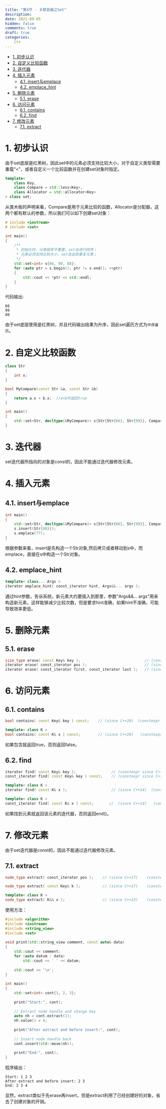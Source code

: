 ```yaml
---
title: "第4节 - 关联容器之Set"
description: 
date: 2021-09-05
hidden: false
comments: true
draft: true
categories:
    C++
---
```


- [1. 初步认识](#1-初步认识)
- [2. 自定义比较函数](#2-自定义比较函数)
- [3. 迭代器](#3-迭代器)
- [4. 插入元素](#4-插入元素)
  - [4.1. insert与emplace](#41-insert与emplace)
  - [4.2. emplace\_hint](#42-emplace_hint)
- [5. 删除元素](#5-删除元素)
  - [5.1. erase](#51-erase)
- [6. 访问元素](#6-访问元素)
  - [6.1. contains](#61-contains)
  - [6.2. find](#62-find)
- [7. 修改元素](#7-修改元素)
  - [7.1. extract](#71-extract)


# 1. 初步认识
由于set底层是红黑树，因此set中的元素必须支持比较大小，对于自定义类型需要重载“<”，或者自定义一个比较函数并在创建set对象时指定。

```cpp
template<
    class Key,
    class Compare = std::less<Key>,
    class Allocator = std::allocator<Key>
> class set;
```
从类木板的声明来看，Compare是用于元素比较的函数，Allocator是分配器，这两个都有默认的参数，所以我们可以如下创建set对象：   
```cpp
# include <iostream>
# include <set>

int main()
{
    /**
     * 初始化时，元素顺序不重要，set会进行排序；
     * 元素必须支持比较大小，set会去除重复元素；
     */
    std::set<int> s{66, 99, 88};
    for (auto ptr = s.begin(); ptr != s.end(); ++ptr)
    {
        std::cout << *ptr << std::endl;
    }
}
```
代码输出:  
```
66
99
88
```
由于set底层使用是红黑树，并且代码输出结果为升序，因此set遍历方式为`中序遍历`。   

# 2. 自定义比较函数
```cpp
class Str
{
    int x;
}

bool MyCompare(const Str &a, const Str &b)
{
    return a.x < b.x;  //a<b时返回true
}

int main()
{
    std::set<Str, decltype(&MyCompare)> s{Str{Str{66}, Str{99}}, Compare};
}
```

# 3. 迭代器
set迭代器所指向的对象是const的，因此不能通过迭代器修改元素。

# 4. 插入元素
## 4.1. insert与emplace
```cpp
int main()
{
    std::set<Str, decltype(&MyCompare)> s{Str{Str{66}, Str{99}}, Compare};
    s.insert(Str{88}});
    s.emplace(77);
}
```
根据参数来看，insert是先构造一个Str对象,然后拷贝或者移动到s中，而emplace，直接在s中构造一个Str对象。

## 4.2. emplace_hint
```cpp
template< class... Args >
iterator emplace_hint( const_iterator hint, Args&&... args );
```
通过hint参数，告诉系统，新元素大约要插入到那里，参数"Args&&... args"用来构造新元素，这样能够减少比较次数，但是要求hint准确，如果hint不准确，可能导致效率更低。

# 5. 删除元素
## 5.1. erase
```cpp
size_type erase( const Key& key );                             // (constexpr since C++26)
iterator erase( const_iterator pos );                          // (since C++11)  (constexpr since C++26)
iterator erase( const_iterator first, const_iterator last );   // (since C++11)  (constexpr since C++26)
```
# 6. 访问元素
## 6.1. contains
```cpp
bool contains( const Key& key ) const;    // (since C++20)  (constexpr since C++26)

template< class K >
bool contains( const K& x ) const;        // (since C++20)   (constexpr since C++26)
```
如果包含就返回true，否则返回false。

## 6.2. find
```cpp
iterator find( const Key& key );                // (constexpr since C++26)
const_iterator find( const Key& key ) const;    // (constexpr since C++26)

template< class K >
iterator find( const K& x );                    // (since C++14)  (constexpr since C++26)

template< class K >
const_iterator find( const K& x ) const;       //  (since C++14)   (constexpr since C++26)
```
如果找到元素就返回该元素的迭代器，否则返回end()。


# 7. 修改元素
由于set迭代器是const的，因此不能通过迭代器修改元素。
## 7.1. extract
```cpp
node_type extract( const_iterator pos );    // (since C++17)    (constexpr since C++26)

node_type extract( const Key& k );          // (since C++17)    (constexpr since C++26)

template< class K >
node_type extract( K&& x );                 // (since C++23)    (constexpr since C++26)
```
使用方法：  
```cpp
#include <algorithm>
#include <iostream>
#include <string_view>
#include <set>
 
void print(std::string_view comment, const auto& data)
{
    std::cout << comment;
    for (auto datum : data)
        std::cout << ' ' << datum;
 
    std::cout << '\n';
}
 
int main()
{
    std::set<int> cont{1, 2, 3};
 
    print("Start:", cont);
 
    // Extract node handle and change key
    auto nh = cont.extract(1);
    nh.value() = 4;
 
    print("After extract and before insert:", cont);
 
    // Insert node handle back
    cont.insert(std::move(nh));
 
    print("End:", cont);
}
```
程序输出：   
```
Start: 1 2 3
After extract and before insert: 2 3
End: 2 3 4
```
显然，extract类似于先erase再insert，但是extract利用了已经创建好的对象，省去了创建对象的开销。

